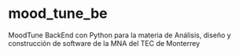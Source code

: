 # mood_tune_be
MoodTune BackEnd con Python para la materia de Análisis, diseño y construcción de software de la MNA del TEC de Monterrey
